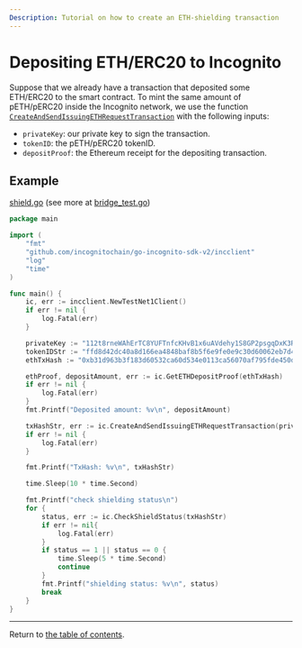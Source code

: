 ```yaml
---
Description: Tutorial on how to create an ETH-shielding transaction
---
```

# Depositing ETH/ERC20 to Incognito
Suppose that we already have a transaction that deposited some ETH/ERC20 to the smart contract. To mint the same amount of pETH/pERC20 inside the Incognito network, we use the function [`CreateAndSendIssuingETHRequestTransaction`](../../../incclient/bridge.go) with the following inputs:
* `privateKey`: our private key to sign the transaction.
* `tokenID`: the pETH/pERC20 tokenID.
* `depositProof`: the Ethereum receipt for the depositing transaction.

## Example
[shield.go](../../code/bridge/shield/shield.go)
(see more at [bridge_test.go](../../../incclient/bridge_test.go))

```go
package main

import (
	"fmt"
	"github.com/incognitochain/go-incognito-sdk-v2/incclient"
	"log"
	"time"
)

func main() {
	ic, err := incclient.NewTestNet1Client()
	if err != nil {
		log.Fatal(err)
	}

	privateKey := "112t8rneWAhErTC8YUFTnfcKHvB1x6uAVdehy1S8GP2psgqDxK3RHouUcd69fz88oAL9XuMyQ8mBY5FmmGJdcyrpwXjWBXRpoWwgJXjsxi4j"
	tokenIDStr := "ffd8d42dc40a8d166ea4848baf8b5f6e9fe0e9c30d60062eb7d44a8df9e00854"
	ethTxHash := "0xb31d963b3f183d60532ca60d534e0113ca56070af795fde450dd456945a7be42"

	ethProof, depositAmount, err := ic.GetETHDepositProof(ethTxHash)
	if err != nil {
		log.Fatal(err)
	}
	fmt.Printf("Deposited amount: %v\n", depositAmount)

	txHashStr, err := ic.CreateAndSendIssuingETHRequestTransaction(privateKey, tokenIDStr, *ethProof)
	if err != nil {
		log.Fatal(err)
	}

	fmt.Printf("TxHash: %v\n", txHashStr)

	time.Sleep(10 * time.Second)

	fmt.Printf("check shielding status\n")
	for {
		status, err := ic.CheckShieldStatus(txHashStr)
		if err != nil{
			log.Fatal(err)
		}
		if status == 1 || status == 0 {
			time.Sleep(5 * time.Second)
			continue
		}
		fmt.Printf("shielding status: %v\n", status)
		break
	}
}
```

---
Return to [the table of contents](../../../README.md).
